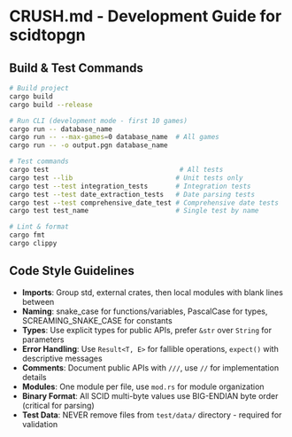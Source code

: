 # CRUSH.md - Development Guide for scidtopgn

## Build & Test Commands
```bash
# Build project
cargo build
cargo build --release

# Run CLI (development mode - first 10 games)
cargo run -- database_name
cargo run -- --max-games=0 database_name  # All games
cargo run -- -o output.pgn database_name

# Test commands
cargo test                                 # All tests
cargo test --lib                          # Unit tests only
cargo test --test integration_tests       # Integration tests
cargo test --test date_extraction_tests   # Date parsing tests
cargo test --test comprehensive_date_test # Comprehensive date tests
cargo test test_name                      # Single test by name

# Lint & format
cargo fmt
cargo clippy
```

## Code Style Guidelines
- **Imports**: Group std, external crates, then local modules with blank lines between
- **Naming**: snake_case for functions/variables, PascalCase for types, SCREAMING_SNAKE_CASE for constants
- **Types**: Use explicit types for public APIs, prefer `&str` over `String` for parameters
- **Error Handling**: Use `Result<T, E>` for fallible operations, `expect()` with descriptive messages
- **Comments**: Document public APIs with `///`, use `//` for implementation details
- **Modules**: One module per file, use `mod.rs` for module organization
- **Binary Format**: All SCID multi-byte values use BIG-ENDIAN byte order (critical for parsing)
- **Test Data**: NEVER remove files from `test/data/` directory - required for validation